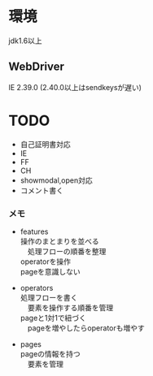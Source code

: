 # 環境
jdk1.6以上

## WebDriver
IE 2.39.0
(2.40.0以上はsendkeysが遅い)

# TODO
- 自己証明書対応
 - IE
 - FF
 - CH
- showmodal,open対応
- コメント書く

### メモ
- features  
操作のまとまりを並べる  
　処理フローの順番を整理  
operatorを操作  
pageを意識しない  

- operators  
処理フローを書く  
　要素を操作する順番を管理  
pageと1対1で紐づく  
　pageを増やしたらoperatorも増やす  

- pages  
pageの情報を持つ  
　要素を管理  


